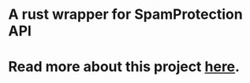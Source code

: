 # A rust wrapper for SpamProtection API

# Read more about this project [here](https://github.com/Intellivoid/SpamProtection-Rust).
